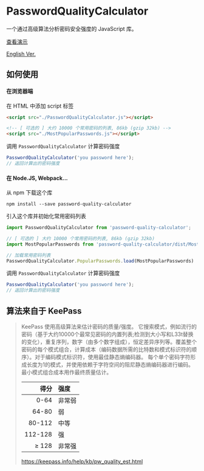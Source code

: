 # PasswordQualityCalculator

一个通过高级算法分析密码安全强度的 JavaScript 库。

[查看演示](https://eyhn.github.io/PasswordQualityCalculator/zh)

[English Ver.](./README.md)

## 如何使用

#### 在浏览器端

在 HTML 中添加 script 标签

```html
<script src="./PasswordQualityCalculator.js"></script>

<!-- [ 可选的 ] 大约 10000 个常用密码的列表, 86kb (gzip 32kb) -->
<script src="./MostPopularPasswords.js"></script>
```

调用 `PasswordQualityCalculator` 计算密码强度

```js
PasswordQualityCalculator('you password here');
// 返回计算出的密码强度
```

#### 在 Node.JS, Webpack...

从 npm 下载这个库

```shell
npm install --save password-quality-calculator
```

引入这个库并初始化常用密码列表

```js
import PasswordQualityCalculator from 'password-quality-calculator';

// [ 可选的 ] 大约 10000 个常用密码的列表, 86kb (gzip 32kb)
import MostPopularPasswords from 'password-quality-calculator/dist/MostPopularPasswords'

// 加载常用密码列表
PasswordQualityCalculator.PopularPasswords.load(MostPopularPasswords)
```

调用 `PasswordQualityCalculator` 计算密码强度

```js
PasswordQualityCalculator('you password here');
// 返回计算出的密码强度
```

## 算法来自于 KeePass

> KeePass 使用高级算法来估计密码的质量/强度。 它搜索模式，例如流行的密码（基于大约10000个最常见密码的内置列表;检测到大小写和L33t替换的变化），重复序列，数字（由多个数字组成），恒定差异序列等。覆盖整个密码的每个模式组合，计算成本（编码数据所需的比特数和模式标识符的顺序）。对于编码模式标识符，使用最佳静态熵编码器。 每个单个密码字符形成长度为1的模式，并使用依赖于字符空间的阻尼静态熵编码器进行编码。最小模式组合成本用作最终质量估计。
> 
> | 得分    | 强度    |
> |--------:|:-------|
> | 0-64    | 非常弱 |
> | 64-80 	| 弱     |
> | 80-112  | 中等   |
> | 112-128 | 强     |
> | ≥ 128   | 非常强 |
>
> https://keepass.info/help/kb/pw_quality_est.html